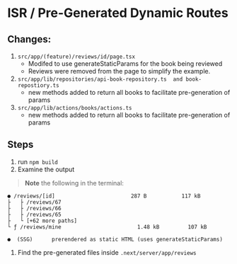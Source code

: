 # ISR / Pre-Generated Dynamic Routes

## Changes:

1. `src/app/(feature)/reviews/id/page.tsx`
   - Modifed to use generateStaticParams for the book being reviewed
   - Reviews were removed from the page to simplify the example.
1. `src/app/lib/repositories/api-book-repository.ts  and book-repostiory.ts`
    - new methods added to return all books to facilitate pre-generation of params
1. `src/app/lib/actions/books/actions.ts`
    - new methods added to return all books to facilitate pre-generation of params

## Steps

1. run `npm build` 
1. Examine the output
> **Note** the following in the terminal:

    ● /reviews/[id]                        287 B           117 kB
    ├   ├ /reviews/67
    ├   ├ /reviews/66
    ├   ├ /reviews/65
    ├   └ [+62 more paths]
    └ ƒ /reviews/mine                        1.48 kB         107 kB

    ●  (SSG)      prerendered as static HTML (uses generateStaticParams)

1. Find the pre-generated files inside `.next/server/app/reviews`
